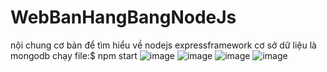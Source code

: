 # WebBanHangBangNodeJs
nội chung cơ bản để tìm hiểu về nodejs expressframework
cơ sở dữ liệu là mongodb
chạy file:$ npm start
![image](https://github.com/uykte2019/MyShopOnline/assets/50730042/15c3fb62-b701-4a66-b02e-96ae56452f22)
![image](https://github.com/uykte2019/MyShopOnline/assets/50730042/605c5d0b-8494-4ad4-af9e-bc7b1e6243c1)
![image](https://github.com/uykte2019/MyShopOnline/assets/50730042/c51ef9f4-2a8e-4195-b7c8-2858f0f8091e)
![image](https://github.com/uykte2019/MyShopOnline/assets/50730042/22533006-506f-4cd6-8e31-792be8c5212b)



